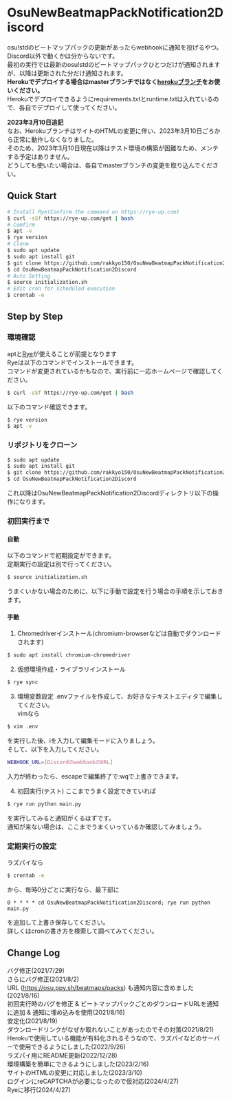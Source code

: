 # OsuNewBeatmapPackNotification2Discord
osu!stdのビートマップパックの更新があったらwebhookに通知を投げるやつ。<br>
Discord以外で動くかは分からないです。<br>
最初の実行では最新のosu!stdのビートマップパックひとつだけが通知されますが、以降は更新された分だけ通知されます。<br>
**Herokuでデプロイする場合はmasterブランチではなく[herokuブランチ](https://github.com/rakkyo150/OsuNewBeatmapPackNotification2Discord/tree/heroku)をお使いください。**<br>
Herokuでデプロイできるようにrequirements.txtとruntime.txtは入れているので、各自でデプロイして使ってください。<br>

**2023年3月10日追記**<br>
なお、HerokuブランチはサイトのHTMLの変更に伴い、2023年3月10日ごろから正常に動作しなくなりました。<br>
そのため、2023年3月10日現在以降はテスト環境の構築が困難なため、メンテする予定はありません。<br>
どうしても使いたい場合は、各自でmasterブランチの変更を取り込んでください。<br>

## Quick Start
```bash
# Install Rye(Confirm the command on https://rye-up.com)
$ curl -sSf https://rye-up.com/get | bash
# Comfirm
$ apt -v
$ rye version
# Clone
$ sudo apt update
$ sudo apt install git
$ git clone https://github.com/rakkyo150/OsuNewBeatmapPackNotification2Discord
$ cd OsuNewBeatmapPackNotification2Discord
# Auto Setting
$ source initialization.sh
# Edit cron for scheduled execution
$ crontab -e
```


## Step by Step
### 環境確認
aptと[Rye](https://rye-up.com)が使えることが前提となります<br>
Ryeは以下のコマンドでインストールできます。<br>
コマンドが変更されているかもなので、実行前に一応ホームページで確認してください。<br>
```bash
$ curl -sSf https://rye-up.com/get | bash
```
以下のコマンド確認できます。<br>
```bash
$ rye version
$ apt -v
```

### リポジトリをクローン
```bash
$ sudo apt update
$ sudo apt install git
$ git clone https://github.com/rakkyo150/OsuNewBeatmapPackNotification2Discord
$ cd OsuNewBeatmapPackNotification2Discord
```
これ以降はOsuNewBeatmapPackNotification2Discordディレクトリ以下の操作になります。

### 初回実行まで
#### 自動
以下のコマンドで初期設定ができます。<br>
定期実行の設定は別で行ってください。
```bash
$ source initialization.sh
```
うまくいかない場合のために、以下に手動で設定を行う場合の手順を示しておきます。

#### 手動
1. Chromedriverインストール(chromium-browserなどは自動でダウンロードされます)
```bash
$ sudo apt install chromium-chromedriver
```

2. 仮想環境作成・ライブラリインストール
```bash
$ rye sync
```

3. 環境変数設定
.envファイルを作成して、お好きなテキストエディタで編集してください。<br>
vimなら
```bash
$ vim .env
```
を実行した後、iを入力して編集モードに入りましょう。<br>
そして、以下を入力してください。
```bash
WEBHOOK_URL=[DiscordのwebhookのURL]
```
入力が終わったら、escapeで編集終了で:wqで上書きできます。<br>

4. 初回実行(テスト)
ここまでうまく設定できていれば
```bash
$ rye run python main.py
```
を実行してみると通知がくるはずです。<br>
通知が来ない場合は、ここまでうまくいっているか確認してみましょう。

### 定期実行の設定
ラズパイなら
```sh
$ crontab -e
```
から、毎時0分ごとに実行なら、最下部に
```cron
0 * * * * cd OsuNewBeatmapPackNotification2Discord; rye run python main.py
```
を追加して上書き保存してください。<br>
詳しくはcronの書き方を検索して調べてみてください。

## Change Log
バグ修正(2021/7/29)<br>
さらにバグ修正(2021/8/2)<br>
URL (https://osu.ppy.sh/beatmaps/packs) も通知内容に含めました(2021/8/16)<br>
初回実行時のバグを修正 & ビートマップパックごとのダウンロードURLを通知に追加 & 通知に埋め込みを使用(2021/8/16)<br>
安定化(2021/8/19)<br>
ダウンロードリンクがなぜか取れないことがあったのでその対策(2021/8/21)<br>
Herokuで使用している機能が有料化されるそうなので、ラズパイなどのサーバーで使用できるようにしました(2022/9/26)<br>
ラズパイ用にREADME更新(2022/12/28)<br>
環境構築を簡単にできるようにしました(2023/2/16)<br>
サイトのHTMLの変更に対応しました(2023/3/10)<br>
ログインにreCAPTCHAが必要になったので仮対応(2024/4/27)<br>
Ryeに移行(2024/4/27)<br>
